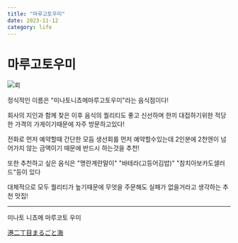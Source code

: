 ```yaml
---
title: "마루고토우미"
date: 2023-11-12
category: life
---
```


# 마루고토우미

![회](/storage/1699800178.jpg)

정식적인 이름은 "미나토니쵸메마루고토우미"라는 음식점이다!

회사의 지인과 함께 찾은 이후 음식의 퀄리티도 좋고 신선하며 한끼 대접하기위한 적당한 가격의 가게이기때문에 자주 방문하고있다!

전화로 먼저 예약할때 간단한 모듬 생선회를 먼저 예약할수있는데 2인분에 2천엔이 넘어가지 않는 금액이기 때문에 반드시 하는것을 추천!

또한 추천하고 싶은 음식은 "명란계란말이" "바테라(고등어김밥)" "참치아보카도샐러드"등이 있다

대체적으로 모두 퀄리티가 높기때문에 무엇을 주문해도 실패가 없을거라고 생각하는 추천 맛집!

---

미나토 니쵸메 마루코토 우미

[港二丁目まるごと海](https://maps.app.goo.gl/ocpYMNqLoWJZt9gy7)
